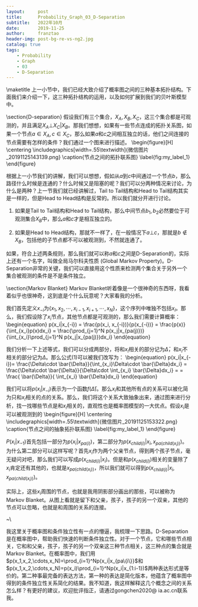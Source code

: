 ```yaml
---
layout:     post
title:      Probability_Graph_03_D-Separation
subtitle:   2022年10月
date:       2019-11-25
author:     franztao
header-img: post-bg-re-vs-ng2.jpg
catalog: true
tags:
    - Probability
    - Graph
    - 03
    - D-Separation
---
```


    
\maketitle
上一小节中，我们已经大致介绍了概率图之间的三种基本拓扑结构。下面我们来介绍一下，这三种拓扑结构的运用，以及如何扩展到我们的贝叶斯模型中。

\section{D-separation}
假设我们有三个集合，$X_A,X_B,X_C$，这三个集合都是可观测的，并且满足$X_A\bot X_C|X_B$。那我们想想，如果有一些节点连成的拓扑关系图，如果一个节点$a\in X_A,c\in X_C$，那么如果$a$和$c$之间相互独立的话，他们之间连接的节点需要有怎样的条件？我们通过一个图来进行描述。
\begin{figure}[H]
    \centering
    \includegraphics[width=.55\textwidth]{微信图片_20191125143139.png}
    \caption{节点之间的拓扑联系图}
    \label{fig:my_label_1}
\end{figure}

根据上一小节我们的讲解，我们可以想想，假如从$a$到$c$中间通过一个节点$b$，那么路径什么时候是连通的？什么时候又是阻塞的呢？我们可以分两种情况来讨论，为什么是两种？上一节我们就已经讲解过，Tail to Tail结构和Head to Tail结构其实是一样的，但是Head to Head结构是反常的。所以我们就分开进行讨论。

1. 如果是Tail to Tail结构和Head to Tail结构，那么中间节点$b_1,b_2$必然要位于可观测集合$X_B$中，那么$a$和$c$才是相互独立的。

2. 如果是Head to Head结构，那就不一样了，在一般情况下$a\bot c$，那就是$b\notin X_B$，包括他的子节点都不可以被观测到，不然就连通了。

如果，符合上述两条规则，那么我们就可以称$a$和$c$之间是D-Separation的，实际上还有一个名字，叫做全局马尔科夫性质 (Global Markov Property)。D-Separation非常的关键，我们可以直接用这个性质来检测两个集合关于另外一个集合被观测的条件是不是条件独立。

\section{Markov Blanket}
Markov Blanket听着像是一个很神奇的东西呀，我看着似乎也很神奇，这到底是个什么玩意呢？大家看我的分析。

我们首先定义$x_{-i}$为$\{x_1,x_2,\cdots,x_{i-1},x_{i+1},\cdots,x_N\}$，这个序列中唯独不包括$x_i$。那么，我们假设除了$x_i$节点，其他节点都是可观测的，那么我们需要计算概率：
\begin{equation}
    p(x_i|x_{-i}) = \frac{p(x_i, x_{-i})}{p(x_{-i})} = \frac{p(x)}{\int_{x_i}p(x)dx_i} = \frac{\prod_{j=1}^N p(x_j|x_{pa(j)})}{\int_{x_i}\prod_{j=1}^N p(x_j|x_{pa(j)})dx_i}
\end{equation}

我们分析一下上述等式，我们可以分成两部分，将和$x_i$相关的部分记为$\bar{\Delta}$，和$x_i$不相关的部分记为$\Delta$。那么公式(1)可以被我们改写为：
\begin{equation}
     p(x_i|x_{-i})= \frac{\Delta\cdot \bar{\Delta}}{\int_{x_i}\Delta\cdot \bar{\Delta}dx_i} = \frac{\Delta\cdot \bar{\Delta}}{\Delta\cdot \int_{x_i} \bar{\Delta}dx_i} = = \frac{ \bar{\Delta}}{ \int_{x_i} \bar{\Delta}dx_i}
\end{equation}

我们可以将$p(x_i|x_{-i})$表示为一个函数$f(\bar{\Delta})$。那么$x_i$和其他所有点的关系可以被化简为只和$x_i$相关的点的关系。那么，我们将这个关系大致抽象出来，通过图来进行分析，找一找哪些节点是和$x_i$相关的，直观性也是概率图模型的一大优点。假设$x_i$是可以被观测到的
\begin{figure}[H]
    \centering
    \includegraphics[width=.55\textwidth]{微信图片_20191125153322.png}
    \caption{节点之间的抽象拓扑联系图}
    \label{fig:my_label_1}
\end{figure}

$P(x_i|x_{-1})$首先包括一部分为$p(x_i|x_{pa(i)})$，第二部分为$p(x_{child(i)}|x_i,x_{pa(child(x_i))})$。为什么第二部分可以这样写呢？首先$x_i$作为两个父亲节点，得到两个孩子节点，毫无疑问对吧，那么我们可以写成$p(x_{child(i)}|x_i)$。但是和$p(x_{child(i)})$相关的变量除了$x_i$肯定还有其他的，也就是$x_{pa(child(x_i))}$，所以我们就可以得到$p(x_{child(i)}|x_i,x_{pa(child(x_i))})$。

实际上，这些$x_i$周围的节点，也就是我用阴影部分画出的那些，可以被称为Markov Blanket。从图上看就是留下和父亲，孩子，孩子的另一个双亲，其他的节点可以忽略，也就是和周围的关系的连接。

~\\

我这里关于概率图和条件独立性有一点的懵逼，我梳理一下思路。D-Separation是在概率图中，帮助我们快速的判断条件独立性。对于一个节点，它和哪些节点相关，它和和父亲，孩子，孩子的另一个双亲这三种节点相关，这三种点的集合就是Markov Blanket。在概率图中，我们用$p(x_1,x_2,\cdots,x_N)=\prod_{i=1}^Np(x_i|x_{pa\{i\}}$和$p(x_1,x_2,\cdots,x_N)=p(x_i)\prod_{i=1}^Np(x_i|x_{1:i-1})$两种表达形式是等价的。第二种事最完备的表达方法，第一种的表达是简化版本，他蕴含了概率图中得到的条件独立性关系简化的结果。我不知道，我这样解释这几个概念之间的关系怎么样？有更好的建议，欢迎批评指正，请通过gongchen2020@ ia.ac.cn联系我。
























